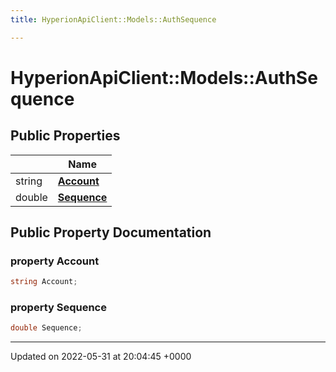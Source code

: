 ```yaml
---
title: HyperionApiClient::Models::AuthSequence

---
```


# HyperionApiClient::Models::AuthSequence





## Public Properties

|                | Name           |
| -------------- | -------------- |
| string | **[Account](/Classes/class_hyperion_api_client_1_1_models_1_1_auth_sequence.md#property-account)**  |
| double | **[Sequence](/Classes/class_hyperion_api_client_1_1_models_1_1_auth_sequence.md#property-sequence)**  |

## Public Property Documentation

### property Account

```csharp
string Account;
```


### property Sequence

```csharp
double Sequence;
```


-------------------------------

Updated on 2022-05-31 at 20:04:45 +0000
